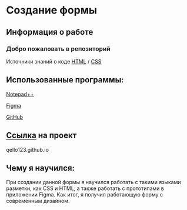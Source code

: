Создание формы
===============
Информация о работе
-------------------

### Добро пожаловать в репозиторий

Источники знаний о коде [HTML](https://www.youtube.com/watch?v=5pBcKKiZSGE) / [CSS](https://www.youtube.com/watch?v=iPV5GKeHyV4)

Использованные программы:
-------------------------

[Notepad++](https://notepad-plus-plus.org/)

[Figma](https://www.figma.com)

[GitHub](https://github.com)


[Ссылка](https://qello123.github.io/) на проект
-----------------
qello123.github.io

Чему я научился:
----------------

При создании данной формы я научился работать с такими языками разметки, как CSS и HTML, а также работать с прототипами в приложении Figma.
Как итог, я получил работающую форму с современным дизайном.
